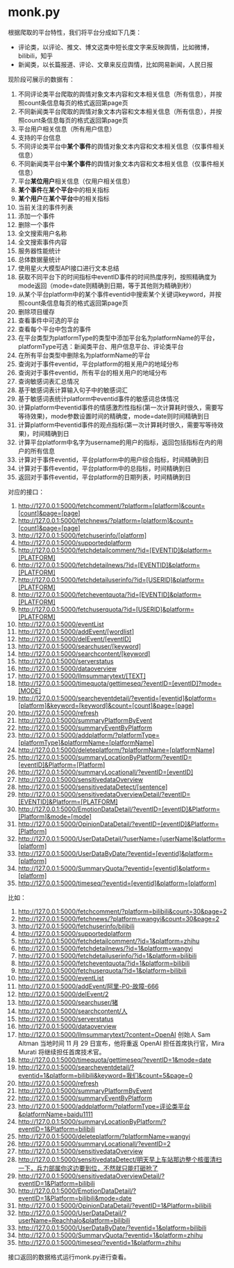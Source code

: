 # monk.py

根据爬取的平台特性，我们将平台分成如下几类：

- 评论类，以评论、推文、博文这类中短长度文字来反映舆情，比如微博，bilibili，知乎
- 新闻类，以长篇报道、评论、文章来反应舆情，比如网易新闻，人民日报

现阶段可展示的数据有：

1. 不同评论类平台爬取的舆情对象文本内容和文本相关信息（所有信息），并按照count条信息每页的格式返回第page页
2. 不同新闻类平台爬取的舆情对象文本内容和文本相关信息（所有信息），并按照count条信息每页的格式返回第page页
3. 平台用户相关信息（所有用户信息）
4. 支持的平台信息
5. 不同评论类平台中**某个事件**的舆情对象文本内容和文本相关信息（仅事件相关信息）
6. 不同新闻类平台中**某个事件**的舆情对象文本内容和文本相关信息（仅事件相关信息）
7. 平台**某位用户**相关信息（仅用户相关信息）
8. **某个事件**在**某个平台**中的相关指标
9. **某个用户**在**某个平台**中的相关指标
10. 当前关注的事件列表
11. 添加一个事件
12. 删除一个事件
13. 全文搜索用户名称
14. 全文搜索事件内容
15. 服务器性能统计
16. 总体数据量统计
17. 使用星火大模型API接口进行文本总结
18. 获取不同平台下的时间指标中eventID事件的时间热度序列，按照精确度为mode返回（mode=date则精确到日期，等于其他则为精确到秒）
19. 从某个平台platform中的某个事件eventid中搜索某个关键词keyword，并按照count条信息每页的格式返回第page页
20. 删除项目缓存
21. 查看事件中可选的平台
22. 查看每个平台中包含的事件
23. 在平台类型为platformType的类型中添加平台名为platformName的平台，platformType可选：新闻类平台、用户信息平台、评论类平台
24. 在所有平台类型中删除名为platformName的平台
25. 查询对于事件eventid，平台platform的相关用户的地域分布
26. 查询对于事件eventid，所有平台的相关用户的地域分布
27. 查询敏感词表汇总情况
28. 基于敏感词表计算输入句子中的敏感词汇
29. 基于敏感词表统计platform中eventid事件的敏感词总体情况
30. 计算platform中eventid事件的情感激烈性指标(第一次计算耗时很久，需要写等待效果)，mode参数设置时间的精确度，mode=date则时间精确到日
31. 计算platform中eventid事件的观点指标(第一次计算耗时很久，需要写等待效果)，时间精确到日
32. 计算平台platform中名字为username的用户的指标，返回包括指标在内的用户的所有信息
33. 计算对于事件eventid，平台platform中的用户综合指标，时间精确到日
34. 计算对于事件eventid，平台platform中的总指标，时间精确到日
34. 返回对于事件eventid，平台platform的日期列表，时间精确到日

对应的接口：

1. http://127.0.0.1:5000/fetchcomment/?platform=[platform]&count=[count]&page=[page]
2. http://127.0.0.1:5000/fetchnews/?platform=[platform]&count=[count]&page=[page]
3. http://127.0.0.1:5000/fetchuserinfo/[platform]
4. http://127.0.0.1:5000/supportedplatform
5. http://127.0.0.1:5000/fetchdetailcomment/?id=[EVENTID]&platform=[PLATFORM]
6. http://127.0.0.1:5000/fetchdetailnews/?id=[EVENTID]&platform=[PLATFORM]
7. http://127.0.0.1:5000/fetchdetailuserinfo/?id=[USERID]&platform=[PLATFORM]
8. http://127.0.0.1:5000/fetcheventquota/?id=[EVENTID]&platform=[PLATFORM]
9. http://127.0.0.1:5000/fetchuserquota/?id=[USERID]&platform=[PLATFORM]
10. http://127.0.0.1:5000/eventList
11. http://127.0.0.1:5000/addEvent/[wordlist]
12. http://127.0.0.1:5000/delEvent/[eventID]
13. http://127.0.0.1:5000/searchuser/[keyword]
14. http://127.0.0.1:5000/searchcontent/[keyword]
15. http://127.0.0.1:5000/serverstatus
16. http://127.0.0.1:5000/dataoverview
17. http://127.0.0.1:5000/llmsummarytext/[TEXT]
18. http://127.0.0.1:5000/timequota/gettimeseq/?eventID=[eventID]?mode=[MODE]
19. http://127.0.0.1:5000/searcheventdetail/?eventid=[eventid]&platform=[platform]&keyword=[keyword]&count=[count]&page=[page]
20. http://127.0.0.1:5000/refresh
21. http://127.0.0.1:5000/summaryPlatformByEvent
22. http://127.0.0.1:5000/summaryEventByPlatform
23. http://127.0.0.1:5000/addplatform/?platformType=[platformType]&platformName=[platformName]
24. http://127.0.0.1:5000/deleteplatform/?platformName=[platformName]
25. http://127.0.0.1:5000/summaryLocationByPlatform/?eventID=[eventID]&Platform=[Platform]
26. http://127.0.0.1:5000/summaryLocationall/?eventID=[eventID]
27. http://127.0.0.1:5000/sensitivedataOverview
28. http://127.0.0.1:5000/sensitivedataDetect/[sentence]
29. http://127.0.0.1:5000/sensitivedataOverviewDetail/?eventID=[EVENTID]&Platform=[PLATFORM]
30. http://127.0.0.1:5000/EmotionDataDetail/?eventID=[eventID]&Platform=[Platform]&mode=[mode]
31. http://127.0.0.1:5000/OpinionDataDetail/?eventID=[eventID]&Platform=[Platform]
32. http://127.0.0.1:5000/UserDataDetail/?userName=[userName]&platform=[platform]
33. http://127.0.0.1:5000/UserDataByDate/?eventid=[eventid]&platform=[platform]
34. http://127.0.0.1:5000/SummaryQuota/?eventid=[eventid]&platform=[platform]
35. http://127.0.0.1:5000/timeseq/?eventid=[eventid]&platform=[platform]

比如：

1. http://127.0.0.1:5000/fetchcomment/?platform=bilibili&count=30&page=2
2. http://127.0.0.1:5000/fetchnews/?platform=wangyi&count=30&page=2
3. http://127.0.0.1:5000/fetchuserinfo/bilibili
4. http://127.0.0.1:5000/supportedplatform
5. http://127.0.0.1:5000/fetchdetailcomment/?id=1&platform=zhihu
6. http://127.0.0.1:5000/fetchdetailnews/?id=1&platform=wangyi
7. http://127.0.0.1:5000/fetchdetailuserinfo/?id=1&platform=bilibili
8. http://127.0.0.1:5000/fetcheventquota/?id=1&platform=bilibili
9. http://127.0.0.1:5000/fetchuserquota/?id=1&platform=bilibili
10. http://127.0.0.1:5000/eventList
11. http://127.0.0.1:5000/addEvent/阿里-P0-故障-666
12. http://127.0.0.1:5000/delEvent/2
13. http://127.0.0.1:5000/searchuser/猪
14. http://127.0.0.1:5000/searchcontent/人
15. http://127.0.0.1:5000/serverstatus
16. http://127.0.0.1:5000/dataoverview
17. http://127.0.0.1:5000/llmsummarytext/?content=OpenAI 创始人 Sam Altman 当地时间 11 月 29 日宣布，他将重返 OpenAI 担任首席执行官，Mira Murati 将继续担任首席技术官。
18. http://127.0.0.1:5000/timequota/gettimeseq/?eventID=1&mode=date
19. http://127.0.0.1:5000/searcheventdetail/?eventid=1&platform=bilibili&keyword=我们&count=5&page=0
20. http://127.0.0.1:5000/refresh
21. http://127.0.0.1:5000/summaryPlatformByEvent
22. http://127.0.0.1:5000/summaryEventByPlatform
23. http://127.0.0.1:5000/addplatform/?platformType=评论类平台&platformName=baidu1111
24. http://127.0.0.1:5000/summaryLocationByPlatform/?eventID=1&Platform=bilibili
25. http://127.0.0.1:5000/deleteplatform/?platformName=wangyi
26. http://127.0.0.1:5000/summaryLocationall/?eventID=2
27. http://127.0.0.1:5000/sensitivedataOverview
28. http://127.0.0.1:5000/sensitivedataDetect/明天早上车站那边整个核蛋清扫一下，兵力部属你这边要到位，不然就只能打砸抢了
29. http://127.0.0.1:5000/sensitivedataOverviewDetail/?eventID=1&Platform=bilibili
30. http://127.0.0.1:5000/EmotionDataDetail/?eventID=1&Platform=bilibili&mode=date
31. http://127.0.0.1:5000/OpinionDataDetail/?eventID=1&Platform=bilibili
32. http://127.0.0.1:5000/UserDataDetail/?userName=Reachhalo&platform=bilibili
33. http://127.0.0.1:5000/UserDataByDate/?eventid=1&platform=bilibili
34. http://127.0.0.1:5000/SummaryQuota/?eventid=1&platform=zhihu
35. http://127.0.0.1:5000/timeseq/?eventid=1&platform=zhihu

接口返回的数据格式运行monk.py进行查看。